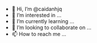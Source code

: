 - 👋 Hi, I’m @caidanhjq
- 👀 I’m interested in ...
- 🌱 I’m currently learning ...
- 💞️ I’m looking to collaborate on ...
- 📫 How to reach me ...

<!---
caidanhjq/caidanhjq is a ✨ special ✨ repository because its `README.md` (this file) appears on your GitHub profile.
You can click the Preview link to take a look at your changes.
--->
